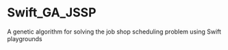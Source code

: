 # Swift_GA_JSSP
A genetic algorithm for solving the job shop scheduling problem using Swift playgrounds
